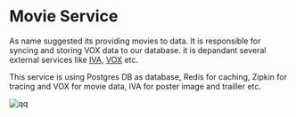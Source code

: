 # Movie Service

As name suggested its providing movies to data. It is responsible for syncing and storing VOX data to our database.
it is depandant several external services like [IVA](https://developer.iva-api.com/), [VOX](https://api.vista.co/WSVistaWebClient/api-docs/api-reference/v1) etc.

This service is using Postgres DB as database, Redis for caching, Zipkin for tracing and VOX for movie data, IVA for poster image and trailler etc.

![qq](./main.svg)

<!-- <a href="./guide/getting-started" target="_blank" rel="noreferrer">Getting Started</a> -->